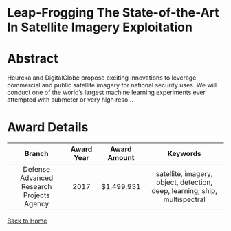 
Leap-Frogging The State-of-the-Art In Satellite Imagery Exploitation
====================================================================

# Abstract


Heureka and DigitalGlobe propose exciting innovations to leverage commercial and public satellite imagery for national security uses. We will conduct one of the world’s largest machine learning experiments ever attempted with submeter or very high reso...  

# Award Details

|Branch|Award Year|Award Amount|Keywords|
| :---: | :---: | :---: | :---: |
|Defense Advanced Research Projects Agency|2017|$1,499,931|satellite, imagery, object, detection, deep, learning, ship, multispectral|
  
  


[Back to Home](https://github.com/chrischow/dod_sbir_awards/CC/#1210)